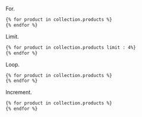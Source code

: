 For.
```html
{% for product in collection.products %}
{% endfor %}
```

Limit.
```html
{% for product in collection.products limit : 4%}
{% endfor %}
```

Loop.
```html
{% for product in collection.products %}
{% endfor %}
```

Increment.
```html
{% for product in collection.products %}
{% endfor %}
```
